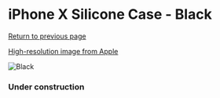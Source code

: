 # iPhone X Silicone Case - Black

[Return to previous page](/iphone_x)

[High-resolution image from Apple](https://store.storeimages.cdn-apple.com/8756/as-images.apple.com/is/MQT12?wid=4500&hei=4500&fmt=png)

<div style="width: 384px"><img src="/everyphone/MQT12.png" alt="Black"></div>

### Under construction
